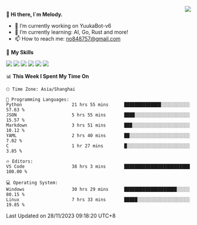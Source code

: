 <a href="#">
  <img align="right" src="https://github-readme-stats.vercel.app/api?username=melodyyuuka&count_private=true&show_icons=true" />
</a>

**👋 Hi there, I`m Melody.**

- 🔭 I’m currently working on YuukaBot-v6
- 🌱 I’m currently learning: AI, Go, Rust and more!
- 📫 How to reach me: no848757@gmail.com

🌟 **My Skills** 

![](https://img.shields.io/badge/-Python-3e74a2?style=flat-square&logo=Python&logoColor=fff)
![](https://img.shields.io/badge/-Java-007396?style=flat-square&logo=OpenJDK&logoColor=fff)
![](https://img.shields.io/badge/-Node.js-339933?style=flat-square&logo=Node.js&logoColor=fff)
![](https://img.shields.io/badge/-Git-f05032?style=flat-square&logo=git&logoColor=fff)
![](https://img.shields.io/badge/-PostgreSQL-4169e1?style=flat-square&logo=PostgreSQL&logoColor=fff)
![](https://img.shields.io/badge/-VSCode-007acc?style=flat-square&logo=Visual-Studio-Code&logoColor=fff)


<!--START_SECTION:waka-->
📊 **This Week I Spent My Time On** 

```text
🕑︎ Time Zone: Asia/Shanghai

💬 Programming Languages: 
Python                   21 hrs 55 mins      ██████████████░░░░░░░░░░░   57.63 % 
JSON                     5 hrs 55 mins       ████░░░░░░░░░░░░░░░░░░░░░   15.57 % 
Markdown                 3 hrs 51 mins       ███░░░░░░░░░░░░░░░░░░░░░░   10.12 % 
YAML                     2 hrs 40 mins       ██░░░░░░░░░░░░░░░░░░░░░░░    7.02 % 
C                        1 hr 27 mins        █░░░░░░░░░░░░░░░░░░░░░░░░    3.85 % 

🔥 Editors: 
VS Code                  38 hrs 3 mins       █████████████████████████   100.00 % 

💻 Operating System: 
Windows                  30 hrs 29 mins      ████████████████████░░░░░   80.15 % 
Linux                    7 hrs 33 mins       █████░░░░░░░░░░░░░░░░░░░░   19.85 % 
```


 Last Updated on 28/11/2023 09:18:20 UTC+8
<!--END_SECTION:waka-->

